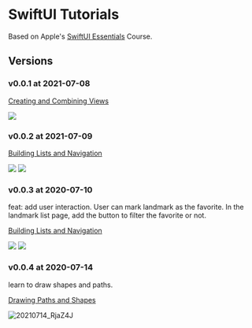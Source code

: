 
# SwiftUI Tutorials


Based on Apple's  [SwiftUI Essentials](https://developer.apple.com/tutorials/swiftui) Course.

## Versions

### v0.0.1 at 2021-07-08

[Creating and Combining Views](https://developer.apple.com/tutorials/swiftui/creating-and-combining-views)

![](https://cdn.jsdelivr.net/gh/crexk/pic-archive@main/uPic/20210708_ViW9j6.jpeg)


### v0.0.2 at 2021-07-09

[Building Lists and Navigation](https://developer.apple.com/tutorials/swiftui/building-lists-and-navigation)

![](https://cdn.jsdelivr.net/gh/crexk/pic-archive@main/uPic/20210709_xGgOur.jpeg)
![](https://cdn.jsdelivr.net/gh/crexk/pic-archive@main/uPic/20210709_j9TBVX.jpeg)


### v0.0.3 at 2020-07-10
feat: add user interaction. User can mark landmark as the favorite. In the landmark list page, add the button to filter the favorite or not.

[Building Lists and Navigation](https://developer.apple.com/tutorials/swiftui/building-lists-and-navigation)

![](https://cdn.jsdelivr.net/gh/crexk/pic-archive@main/uPic/20210710_E88tKh.png)
![](https://cdn.jsdelivr.net/gh/crexk/pic-archive@main/uPic/20210710_6rEQqQ.png)

### v0.0.4 at 2020-07-14

learn to draw shapes and paths.

[Drawing Paths and Shapes](https://developer.apple.com/tutorials/swiftui/drawing-paths-and-shapes)

![20210714_RjaZ4J](https://cdn.jsdelivr.net/gh/crexk/pic-archive@main/uPic/20210714_RjaZ4J.png)